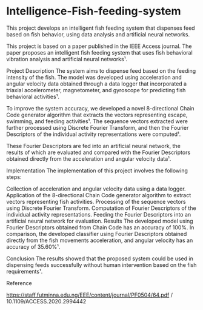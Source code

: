 # Intelligence-Fish-feeding-system
This project develops an intelligent fish feeding system that dispenses feed based on fish behavior, using data analysis and artificial neural networks.

This project is based on a paper published in the IEEE Access journal. The paper proposes an intelligent fish feeding system that uses fish behavioral vibration analysis and artificial neural networks¹.

Project Description
The system aims to dispense feed based on the feeding intensity of the fish. The model was developed using acceleration and angular velocity data obtained through a data logger that incorporated a triaxial accelerometer, magnetometer, and gyroscope for predicting fish behavioral activities¹.

To improve the system accuracy, we developed a novel 8-directional Chain Code generator algorithm that extracts the vectors representing escape, swimming, and feeding activities¹. The sequence vectors extracted were further processed using Discrete Fourier Transform, and then the Fourier Descriptors of the individual activity representations were computed¹.

These Fourier Descriptors are fed into an artificial neural network, the results of which are evaluated and compared with the Fourier Descriptors obtained directly from the acceleration and angular velocity data¹.

Implementation
The implementation of this project involves the following steps:

Collection of acceleration and angular velocity data using a data logger.
Application of the 8-directional Chain Code generator algorithm to extract vectors representing fish activities.
Processing of the sequence vectors using Discrete Fourier Transform.
Computation of Fourier Descriptors of the individual activity representations.
Feeding the Fourier Descriptors into an artificial neural network for evaluation.
Results
The developed model using Fourier Descriptors obtained from Chain Code has an accuracy of 100%. In comparison, the developed classifier using Fourier Descriptors obtained directly from the fish movements acceleration, and angular velocity has an accuracy of 35.60%¹.

Conclusion
The results showed that the proposed system could be used in dispensing feeds successfully without human intervention based on the fish requirements¹.

Reference

https://staff.futminna.edu.ng/EEE/content/journal/PF0504/64.pdf / 10.1109/ACCESS.2020.2994442
